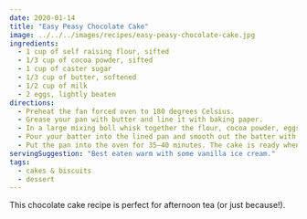 ```yaml
---
date: 2020-01-14
title: "Easy Peasy Chocolate Cake"
image: ../../../images/recipes/easy-peasy-chocolate-cake.jpg
ingredients:
  - 1 cup of self raising flour, sifted
  - 1/3 cup of cocoa powder, sifted
  - 1 cup of caster sugar
  - 1/3 cup of butter, softened
  - 1/2 cup of milk
  - 2 eggs, lightly beaten
directions:
  - Preheat the fan forced oven to 180 degrees Celsius.
  - Grease your pan with butter and line it with baking paper.
  - In a large mixing boll whisk together the flour, cocoa powder, eggs, sugar, milk and the butter. You can use an electric mixer on high for four minutes.
  - Pour your batter into the lined pan and smooth out the batter with a spatula.
  - Put the pan into the oven for 35–40 minutes. The cake is ready when you can poke a toothpick into the cake and it comes out clean.
servingSuggestion: "Best eaten warm with some vanilla ice cream."
tags:
  - cakes & biscuits
  - dessert
---
```


This chocolate cake recipe is perfect for afternoon tea (or just because!).
